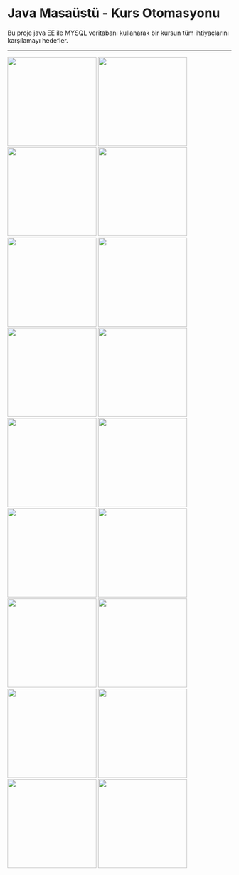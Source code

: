 # Java Masaüstü - Kurs Otomasyonu
Bu proje java EE ile MYSQL veritabanı kullanarak bir kursun tüm ihtiyaçlarını karşılamayı hedefler.
<hr>
<p>
<img src="https://github.com/hakanozer/Kurs-Otomasyonu/blob/master/goruntuler/giris_ekrani.jpg" width="200"/>
<img src="https://github.com/hakanozer/Kurs-Otomasyonu/blob/master/goruntuler/grup_guncelle.jpg" width="200"/>
<img src="https://github.com/hakanozer/Kurs-Otomasyonu/blob/master/goruntuler/grup_listele.jpg" width="200"/>
<img src="https://github.com/hakanozer/Kurs-Otomasyonu/blob/master/goruntuler/grup_navigasyon.jpg" width="200"/>
<img src="https://github.com/hakanozer/Kurs-Otomasyonu/blob/master/goruntuler/grup_yenigrupolusturma.jpg" width="200"/>
<img src="https://github.com/hakanozer/Kurs-Otomasyonu/blob/master/goruntuler/muhasebe_dersucretlendirme.jpg" width="200"/>
<img src="https://github.com/hakanozer/Kurs-Otomasyonu/blob/master/goruntuler/muhasebe_navigasyon.jpg" width="200"/>
<img src="https://github.com/hakanozer/Kurs-Otomasyonu/blob/master/goruntuler/rehberlik_etutprogrami.jpg" width="200"/>
<img src="https://github.com/hakanozer/Kurs-Otomasyonu/blob/master/goruntuler/rehberlik_etutprogramlar.jpg" width="200"/>
<img src="https://github.com/hakanozer/Kurs-Otomasyonu/blob/master/goruntuler/rehberlik_navigasyon.jpg" width="200"/>
<img src="https://github.com/hakanozer/Kurs-Otomasyonu/blob/master/goruntuler/rehberlik_ogrenci_tumnotlar.jpg" width="200"/>
<img src="https://github.com/hakanozer/Kurs-Otomasyonu/blob/master/goruntuler/rehberlik_ogrencidersnotu.jpg" width="200"/>
<img src="https://github.com/hakanozer/Kurs-Otomasyonu/blob/master/goruntuler/rehberlik_ogrencidersprog.jpg" width="200"/>
<img src="https://github.com/hakanozer/Kurs-Otomasyonu/blob/master/goruntuler/rehberlik_ogrenciprogramlar.jpg" width="200"/>
<img src="https://github.com/hakanozer/Kurs-Otomasyonu/blob/master/goruntuler/rehberlik_ogretmen_dersprogramı.jpg" width="200"/>
<img src="https://github.com/hakanozer/Kurs-Otomasyonu/blob/master/goruntuler/rehberlik_ogretmenprogramları.jpg" width="200"/>
<img src="https://github.com/hakanozer/Kurs-Otomasyonu/blob/master/goruntuler/rehberlik_yoklama.jpg" width="200"/>
<img src="https://github.com/hakanozer/Kurs-Otomasyonu/blob/master/goruntuler/rehberlik_yokolan.jpg" width="200"/>
</p>
